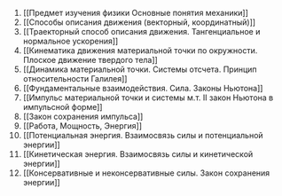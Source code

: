 1. [[Предмет изучения физики Основные понятия механики]]
2. [[Способы описания движения (векторный, координатный)]]
3. [[Траекторный способ описания движения. Тангенциальное и нормальное ускорения]]
4. [[Кинематика движения материальной точки по окружности. Плоское движение твердого тела]]
5. [[Динамика материальной точки. Системы отсчета. Принцип относительности Галилея]]
6. [[Фундаментальные взаимодействия. Сила. Законы Ньютона]]
7. [[Импульс материальной точки и системы м.т. II закон Ньютона в импульсной форме]]
8. [[Закон сохранения импульса]]
9. [[Работа, Мощность, Энергия]]
10. [[Потенциальная энергия. Взаимосвязь силы и потенциальной энергии]]
11. [[Кинетическая энергия. Взаимосвязь силы и кинетической энергии]]
12. [[Консервативные и неконсервативные силы. Закон сохранения энергии]]